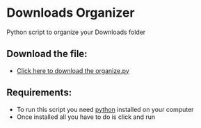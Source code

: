 # Downloads Organizer

Python script to organize your Downloads folder

## Download the file:

- [Click here to download the organize.py](https://github.com/oliveirasarah/Organizador-de-Downloads/releases/download/1.0.1/organiser.py)

## Requirements:

- To run this script you need [python](https://www.python.org/downloads/) installed on your computer
- Once installed all you have to do is click and run

